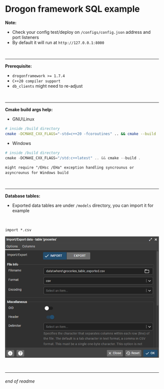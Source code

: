 # Drogon framework SQL example

__Note:__
- Check your config test/deploy on `/configs/config.json` address and port listeners
- By default it will run at `http://127.0.0.1:8000`

<br>

---

__Prerequisite:__
- `drogonframework >= 1.7.4`
- `C++20 compiler support`
- `db_clients` might need to re-adjust

<br>

---

__Cmake build args help:__
- GNU\Linux
```bash
# inside /build directory
cmake -DCMAKE_CXX_FLAGS="-std=c++20 -fcoroutines" .. && cmake --build .
```
- Windows
```powershell
# inside /build directory
cmake -DCMAKE_CXX_FLAGS="/std:c++latest" .. && cmake --build .
```
`might require "/EHsc /EHa" exception handling syncrounus or asyncrounus for Windows build`

<br>

---

__Database tables:__
- Exported data tables are under `/models` directory, you can import it for example

<br>

`import *.csv`

![import *.csv](/docs/images/postgres-import_csv.png)

<br>

---

###### end of readme
